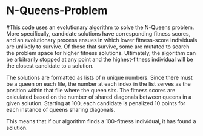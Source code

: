 # N-Queens-Problem

#This code uses an evolutionary algorithm to solve the N-Queens problem. More specifically, candidate solutions have corresponding fitness scores, and an evolutionary process ensues in which lower fitness-score individuals are unlikely to survive. Of those that survive, some are mutated to search the problem space for higher fitness solutions. Ultimately, the 
algorithm can be arbitrarily stopped at any point and the highest-fitness individual will be the closest candidate to a solution. 

The solutions are formatted as lists of n unique numbers. Since there must be a queen on each file, the number at each index in the list serves as the position within that file where the queen sits. The fitness scores are calculated based on the number of shared diagonals between queens in a given solution. Starting at 100, each candidate is penalized 10 points for each instance of queens sharing diagonals. 

This means that if our algorithm finds a 100-fitness individual, it has found a solution.

